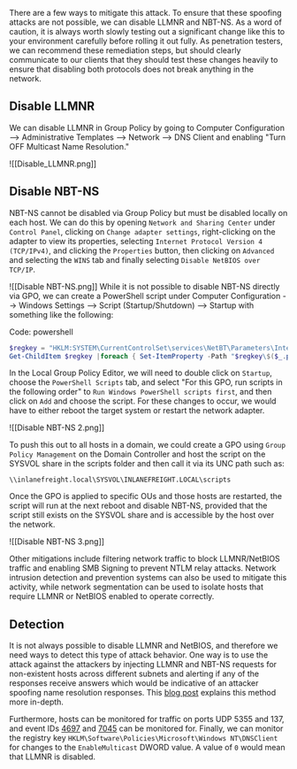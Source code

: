 There are a few ways to mitigate this attack. To ensure that these spoofing attacks are not possible, we can disable LLMNR and NBT-NS. As a word of caution, it is always worth slowly testing out a significant change like this to your environment carefully before rolling it out fully. As penetration testers, we can recommend these remediation steps, but should clearly communicate to our clients that they should test these changes heavily to ensure that disabling both protocols does not break anything in the network.
## Disable LLMNR
We can disable LLMNR in Group Policy by going to Computer Configuration --> Administrative Templates --> Network --> DNS Client and enabling "Turn OFF Multicast Name Resolution."

![[Disable_LLMNR.png]]

## Disable NBT-NS
NBT-NS cannot be disabled via Group Policy but must be disabled locally on each host. We can do this by opening `Network and Sharing Center` under `Control Panel`, clicking on `Change adapter settings`, right-clicking on the adapter to view its properties, selecting `Internet Protocol Version 4 (TCP/IPv4)`, and clicking the `Properties` button, then clicking on `Advanced` and selecting the `WINS` tab and finally selecting `Disable NetBIOS over TCP/IP`.

![[Disable NBT-NS.png]]
While it is not possible to disable NBT-NS directly via GPO, we can create a PowerShell script under Computer Configuration --> Windows Settings --> Script (Startup/Shutdown) --> Startup with something like the following:

Code: powershell

```powershell
$regkey = "HKLM:SYSTEM\CurrentControlSet\services\NetBT\Parameters\Interfaces"
Get-ChildItem $regkey |foreach { Set-ItemProperty -Path "$regkey\$($_.pschildname)" -Name NetbiosOptions -Value 2 -Verbose}
```

In the Local Group Policy Editor, we will need to double click on `Startup`, choose the `PowerShell Scripts` tab, and select "For this GPO, run scripts in the following order" to `Run Windows PowerShell scripts first`, and then click on `Add` and choose the script. For these changes to occur, we would have to either reboot the target system or restart the network adapter.

![[Disable NBT-NS 2.png]]

To push this out to all hosts in a domain, we could create a GPO using `Group Policy Management` on the Domain Controller and host the script on the SYSVOL share in the scripts folder and then call it via its UNC path such as:

`\\inlanefreight.local\SYSVOL\INLANEFREIGHT.LOCAL\scripts`

Once the GPO is applied to specific OUs and those hosts are restarted, the script will run at the next reboot and disable NBT-NS, provided that the script still exists on the SYSVOL share and is accessible by the host over the network.

![[Disable NBT-NS 3.png]]

Other mitigations include filtering network traffic to block LLMNR/NetBIOS traffic and enabling SMB Signing to prevent NTLM relay attacks. Network intrusion detection and prevention systems can also be used to mitigate this activity, while network segmentation can be used to isolate hosts that require LLMNR or NetBIOS enabled to operate correctly.

## Detection

It is not always possible to disable LLMNR and NetBIOS, and therefore we need ways to detect this type of attack behavior. One way is to use the attack against the attackers by injecting LLMNR and NBT-NS requests for non-existent hosts across different subnets and alerting if any of the responses receive answers which would be indicative of an attacker spoofing name resolution responses. This [blog post](https://www.praetorian.com/blog/a-simple-and-effective-way-to-detect-broadcast-name-resolution-poisoning-bnrp/) explains this method more in-depth.

Furthermore, hosts can be monitored for traffic on ports UDP 5355 and 137, and event IDs [4697](https://docs.microsoft.com/en-us/windows/security/threat-protection/auditing/event-4697) and [7045](https://www.manageengine.com/products/active-directory-audit/kb/system-events/event-id-7045.html) can be monitored for. Finally, we can monitor the registry key `HKLM\Software\Policies\Microsoft\Windows NT\DNSClient` for changes to the `EnableMulticast` DWORD value. A value of `0` would mean that LLMNR is disabled.